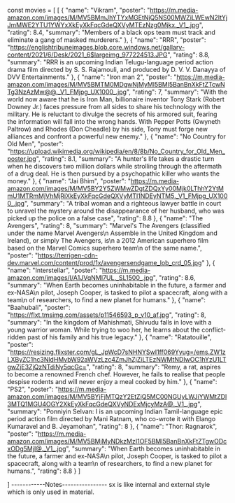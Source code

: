   const movies = [
    [
      {
        "name": "Vikram",
        "poster": "https://m.media-amazon.com/images/M/MV5BMmJhYTYxMGEtNjQ5NS00MWZiLWEwN2ItYjJmMWE2YTU1YWYxXkEyXkFqcGdeQXVyMTEzNzg0Mjkx._V1_.jpg",
        "rating": 8.4,
        "summary": "Members of a black ops team must track and eliminate a gang of masked murderers."
      },
      {
        "name": "RRR",
        "poster": "https://englishtribuneimages.blob.core.windows.net/gallary-content/2021/6/Desk/2021_6$largeimg_977224513.JPG",
        "rating": 8.8,
        "summary": "RRR is an upcoming Indian Telugu-language period action drama film directed by S. S. Rajamouli, and produced by D. V. V. Danayya of DVV Entertainments."
      },
      {
        "name": "Iron man 2",
        "poster": "https://m.media-amazon.com/images/M/MV5BMTM0MDgwNjMyMl5BMl5BanBnXkFtZTcwNTg3NzAzMw@@._V1_FMjpg_UX1000_.jpg",
        "rating": 7,
        "summary": "With the world now aware that he is Iron Man, billionaire inventor Tony Stark (Robert Downey Jr.) faces pressure from all sides to share his technology with the military. He is reluctant to divulge the secrets of his armored suit, fearing the information will fall into the wrong hands. With Pepper Potts (Gwyneth Paltrow) and Rhodes (Don Cheadle) by his side, Tony must forge new alliances and confront a powerful new enemy."
      },
      {
        "name": "No Country for Old Men",
        "poster": "https://upload.wikimedia.org/wikipedia/en/8/8b/No_Country_for_Old_Men_poster.jpg",
        "rating": 8.1,
        "summary": "A hunter's life takes a drastic turn when he discovers two million dollars while strolling through the aftermath of a drug deal. He is then pursued by a psychopathic killer who wants the money."
      },
      {
        "name": "Jai Bhim",
        "poster": "https://m.media-amazon.com/images/M/MV5BY2Y5ZWMwZDgtZDQxYy00Mjk0LThhY2YtMmU1MTRmMjVhMjRiXkEyXkFqcGdeQXVyMTI1NDEyNTM5._V1_FMjpg_UX1000_.jpg",
        "summary": "A tribal woman and a righteous lawyer battle in court to unravel the mystery around the disappearance of her husband, who was picked up the police on a false case",
        "rating": 8.8
      },
      {
        "name": "The Avengers",
        "rating": 8,
        "summary": "Marvel's The Avengers (classified under the name Marvel Avengers\n Assemble in the United Kingdom and Ireland), or simply The Avengers, is\n a 2012 American superhero film based on the Marvel Comics superhero team\n of the same name.",
        "poster": "https://terrigen-cdn-dev.marvel.com/content/prod/1x/avengersendgame_lob_crd_05.jpg"
      },
      {
        "name": "Interstellar",
        "poster": "https://m.media-amazon.com/images/I/A1JVqNMI7UL._SL1500_.jpg",
        "rating": 8.6,
        "summary": "When Earth becomes uninhabitable in the future, a farmer and ex-NASA\n pilot, Joseph Cooper, is tasked to pilot a spacecraft, along with a team\n of researchers, to find a new planet for humans."
      },
      {
        "name": "Baahubali",
        "poster": "https://flxt.tmsimg.com/assets/p11546593_p_v10_af.jpg",
        "rating": 8,
        "summary": "In the kingdom of Mahishmati, Shivudu falls in love with a young warrior woman. While trying to woo her, he learns about the conflict-ridden past of his family and his true legacy."
      },
      {
        "name": "Ratatouille",
        "poster": "https://resizing.flixster.com/gL_JpWcD7sNHNYSwI1ff069Yyug=/ems.ZW1zLXByZC1hc3NldHMvbW92aWVzLzc4ZmJhZjZiLTEzNWMtNDIwOC1hYzU1LTgwZjE3ZjQzNTdiNy5qcGc=",
        "rating": 8,
        "summary": "Remy, a rat, aspires to become a renowned French chef. However, he fails to realise that people despise rodents and will never enjoy a meal cooked by him."
      },
      {
        "name": "PS2",
        "poster": "https://m.media-amazon.com/images/M/MV5BYjFjMTQzY2EtZjQ5MC00NGUyLWJiYWMtZDI3MTQ1MGU4OGY2XkEyXkFqcGdeQXVyNDExMjcyMzA@._V1_.jpg",
        "summary": "Ponniyin Selvan: I is an upcoming Indian Tamil-language epic period action film directed by Mani Ratnam, who co-wrote it with Elango Kumaravel and B. Jeyamohan",
        "rating": 8
      },
      {
        "name": "Thor: Ragnarok",
        "poster": "https://m.media-amazon.com/images/M/MV5BMjMyNDkzMzI1OF5BMl5BanBnXkFtZTgwODcxODg5MjI@._V1_.jpg",
        "summary": "When Earth becomes uninhabitable in the future, a farmer and ex-NASA\\n pilot, Joseph Cooper, is tasked to pilot a spacecraft, along with a team\\n of researchers, to find a new planet for humans.",
        "rating": 8.8
      }
    ]
    
  ]
------------Notes----------------
sx is like internal and external style which is only used in material.